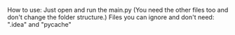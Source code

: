 How to use:
Just open and run the main.py (You need the other files too and don't change the folder structure.)
Files you can ignore and don't need: ".idea" and "pycache"
